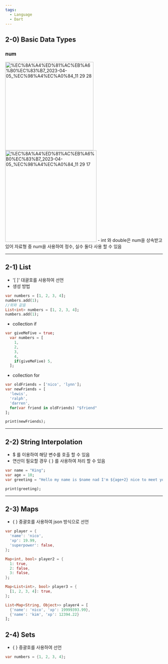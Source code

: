 ```yaml
---
tags:
  - Language
  - Dart
---
```

## 2-0) Basic Data Types
### num
<img width="282" alt="%EC%8A%A4%ED%81%AC%EB%A6%B0%EC%83%B7_2023-04-05_%EC%98%A4%EC%A0%84_11 29 28" src="https://user-images.githubusercontent.com/117332903/233542511-eda8d724-e51f-4975-8793-64307b8ca6e2.png"/>

<img width="292" alt="%EC%8A%A4%ED%81%AC%EB%A6%B0%EC%83%B7_2023-04-05_%EC%98%A4%EC%A0%84_11 29 17" src="https://user-images.githubusercontent.com/117332903/233542532-83bb3db6-d4e3-42f1-9e6d-79b212575709.png"/>
- int 와 double은 num을 상속받고 있어 자료형 중 num을 사용하여 정수, 실수 둘다 사용 할 수 있음

---
## 2-1) List
- '[ ]' 대괄호를 사용하여 선언
- 생성 방법

```dart
var numbers = [1, 2, 3, 4];
numbers.add(1);
//위와 같음
List<int> numbers = [1, 2, 3, 4];
numbers.add(1);
```

- collection if

```dart
var giveMeFive = true;
  var numbers = [
    1, 
    2, 
    3, 
    4,
    if(giveMeFive) 5,
  ];
```

- collection for

```dart
var oldFriends = ['nico', 'lynn'];
var newFriends = [
  'lewis',
  'ralph',
  'darren',
  for(var friend in oldFriends) "$friend"
];

print(newFriends);
```

---
## 2-2) String Interpolation
- $ 를 이용하여 해당 변수를 호출 할 수 있음
- 연산이 필요할 경우 { } 를 사용하여 처리 할 수 있음

```dart
var name = "King";
var age = 10;
var greeting = "Hello my name is $name nad I'm ${age+2} nice to meet you!";

print(greeting);
```

---

## 2-3) Maps
- { } 중괄호를 사용하여 json 방식으로 선언

```dart
var player = {
  'name': 'nico',
  'xp': 19.99,
  'superpower': false,
};

Map<int, bool> player2 = {
  1: true,
  2: false,
  3: false,
};

Map<List<int>, bool> player3 = {
  [1, 2, 3, 4]: true,
};

List<Map<String, Object>> player4 = [
  {'name': 'nico', 'xp': 19999393.99},
  {'name': 'kim', 'xp': 12394.22}
];
```

## 2-4) Sets
- { } 중괄호를 사용하여 선언

```dart
var numbers = {1, 2, 3, 4};
```
